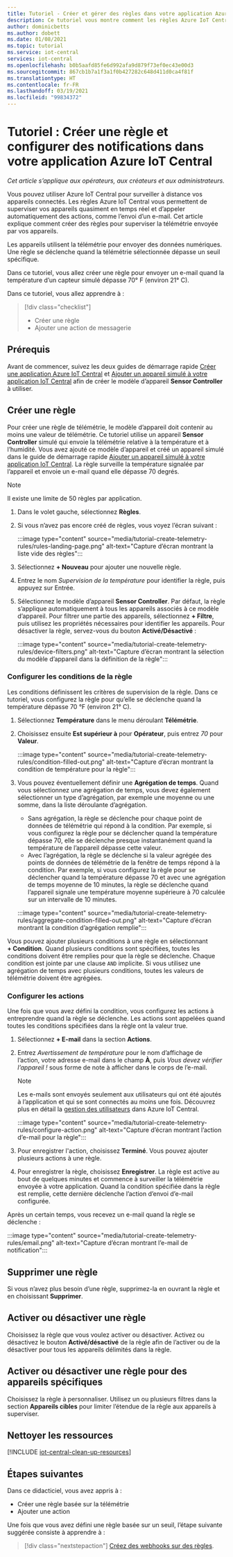 ```yaml
---
title: Tutoriel - Créer et gérer des règles dans votre application Azure IoT Central
description: Ce tutoriel vous montre comment les règles Azure IoT Central vous permettent de superviser vos appareils quasiment en temps réel et d’appeler automatiquement des actions, par exemple l’envoi d’un e-mail, quand la règle se déclenche.
author: dominicbetts
ms.author: dobett
ms.date: 01/08/2021
ms.topic: tutorial
ms.service: iot-central
services: iot-central
ms.openlocfilehash: b0b5aafd85fe6d992afa9d879f73ef0ec43e00d3
ms.sourcegitcommit: 867cb1b7a1f3a1f0b427282c648d411d0ca4f81f
ms.translationtype: HT
ms.contentlocale: fr-FR
ms.lasthandoff: 03/19/2021
ms.locfileid: "99834372"
---
```

# <a name="tutorial-create-a-rule-and-set-up-notifications-in-your-azure-iot-central-application"></a>Tutoriel : Créer une règle et configurer des notifications dans votre application Azure IoT Central

*Cet article s’applique aux opérateurs, aux créateurs et aux administrateurs.*

Vous pouvez utiliser Azure IoT Central pour surveiller à distance vos appareils connectés. Les règles Azure IoT Central vous permettent de superviser vos appareils quasiment en temps réel et d’appeler automatiquement des actions, comme l’envoi d’un e-mail. Cet article explique comment créer des règles pour superviser la télémétrie envoyée par vos appareils.

Les appareils utilisent la télémétrie pour envoyer des données numériques. Une règle se déclenche quand la télémétrie sélectionnée dépasse un seuil spécifique.

Dans ce tutoriel, vous allez créer une règle pour envoyer un e-mail quand la température d’un capteur simulé dépasse 70&deg; F (environ 21° C).

Dans ce tutoriel, vous allez apprendre à :

> [!div class="checklist"]
>
> * Créer une règle
> * Ajouter une action de messagerie

## <a name="prerequisites"></a>Prérequis

Avant de commencer, suivez les deux guides de démarrage rapide [Créer une application Azure IoT Central](./quick-deploy-iot-central.md) et [Ajouter un appareil simulé à votre application IoT Central](./quick-create-simulated-device.md) afin de créer le modèle d’appareil **Sensor Controller** à utiliser.

## <a name="create-a-rule"></a>Créer une règle

Pour créer une règle de télémétrie, le modèle d’appareil doit contenir au moins une valeur de télémétrie. Ce tutoriel utilise un appareil **Sensor Controller** simulé qui envoie la télémétrie relative à la température et à l’humidité. Vous avez ajouté ce modèle d’appareil et créé un appareil simulé dans le guide de démarrage rapide [Ajouter un appareil simulé à votre application IoT Central](./quick-create-simulated-device.md). La règle surveille la température signalée par l’appareil et envoie un e-mail quand elle dépasse 70 degrés.

> [!NOTE]
> Il existe une limite de 50 règles par application.

1. Dans le volet gauche, sélectionnez **Règles**.

1. Si vous n’avez pas encore créé de règles, vous voyez l’écran suivant :

    :::image type="content" source="media/tutorial-create-telemetry-rules/rules-landing-page.png" alt-text="Capture d’écran montrant la liste vide des règles":::

1. Sélectionnez **+ Nouveau** pour ajouter une nouvelle règle.

1. Entrez le nom _Supervision de la température_ pour identifier la règle, puis appuyez sur Entrée.

1. Sélectionnez le modèle d’appareil **Sensor Controller**. Par défaut, la règle s’applique automatiquement à tous les appareils associés à ce modèle d’appareil. Pour filtrer une partie des appareils, sélectionnez **+ Filtre**, puis utilisez les propriétés nécessaires pour identifier les appareils. Pour désactiver la règle, servez-vous du bouton **Activé/Désactivé** :

    :::image type="content" source="media/tutorial-create-telemetry-rules/device-filters.png" alt-text="Capture d’écran montrant la sélection du modèle d’appareil dans la définition de la règle":::

### <a name="configure-the-rule-conditions"></a>Configurer les conditions de la règle

Les conditions définissent les critères de supervision de la règle. Dans ce tutoriel, vous configurez la règle pour qu’elle se déclenche quand la température dépasse 70 &deg;F (environ 21° C).

1. Sélectionnez **Température** dans le menu déroulant **Télémétrie**.

1. Choisissez ensuite **Est supérieur à** pour **Opérateur**, puis entrez _70_ pour **Valeur**.

    :::image type="content" source="media/tutorial-create-telemetry-rules/condition-filled-out.png" alt-text="Capture d’écran montrant la condition de température pour la règle":::

1. Vous pouvez éventuellement définir une **Agrégation de temps**. Quand vous sélectionnez une agrégation de temps, vous devez également sélectionner un type d’agrégation, par exemple une moyenne ou une somme, dans la liste déroulante d’agrégation.

    * Sans agrégation, la règle se déclenche pour chaque point de données de télémétrie qui répond à la condition. Par exemple, si vous configurez la règle pour se déclencher quand la température dépasse 70, elle se déclenche presque instantanément quand la température de l’appareil dépasse cette valeur.
    * Avec l’agrégation, la règle se déclenche si la valeur agrégée des points de données de télémétrie de la fenêtre de temps répond à la condition. Par exemple, si vous configurez la règle pour se déclencher quand la température dépasse 70 et avec une agrégation de temps moyenne de 10 minutes, la règle se déclenche quand l’appareil signale une température moyenne supérieure à 70 calculée sur un intervalle de 10 minutes.

    :::image type="content" source="media/tutorial-create-telemetry-rules/aggregate-condition-filled-out.png" alt-text="Capture d’écran montrant la condition d’agrégation remplie":::

Vous pouvez ajouter plusieurs conditions à une règle en sélectionnant **+ Condition**. Quand plusieurs conditions sont spécifiées, toutes les conditions doivent être remplies pour que la règle se déclenche. Chaque condition est jointe par une clause `AND` implicite. Si vous utilisez une agrégation de temps avec plusieurs conditions, toutes les valeurs de télémétrie doivent être agrégées.

### <a name="configure-actions"></a>Configurer les actions

Une fois que vous avez défini la condition, vous configurez les actions à entreprendre quand la règle se déclenche. Les actions sont appelées quand toutes les conditions spécifiées dans la règle ont la valeur true.

1. Sélectionnez **+ E-mail** dans la section **Actions**.

1. Entrez _Avertissement de température_ pour le nom d’affichage de l’action, votre adresse e-mail dans le champ **À**, puis _Vous devez vérifier l’appareil !_ sous forme de note à afficher dans le corps de l’e-mail.

    > [!NOTE]
    > Les e-mails sont envoyés seulement aux utilisateurs qui ont été ajoutés à l’application et qui se sont connectés au moins une fois. Découvrez plus en détail la [gestion des utilisateurs](howto-administer.md) dans Azure IoT Central.

    :::image type="content" source="media/tutorial-create-telemetry-rules/configure-action.png" alt-text="Capture d’écran montrant l’action d’e-mail pour la règle":::

1. Pour enregistrer l'action, choisissez **Terminé**. Vous pouvez ajouter plusieurs actions à une règle.

1. Pour enregistrer la règle, choisissez **Enregistrer**. La règle est active au bout de quelques minutes et commence à surveiller la télémétrie envoyée à votre application. Quand la condition spécifiée dans la règle est remplie, cette dernière déclenche l’action d’envoi d’e-mail configurée.

Après un certain temps, vous recevez un e-mail quand la règle se déclenche :

:::image type="content" source="media/tutorial-create-telemetry-rules/email.png" alt-text="Capture d’écran montrant l’e-mail de notification":::

## <a name="delete-a-rule"></a>Supprimer une règle

Si vous n’avez plus besoin d’une règle, supprimez-la en ouvrant la règle et en choisissant **Supprimer**.

## <a name="enable-or-disable-a-rule"></a>Activer ou désactiver une règle

Choisissez la règle que vous voulez activer ou désactiver. Activez ou désactivez le bouton **Activé/désactivé** de la règle afin de l’activer ou de la désactiver pour tous les appareils délimités dans la règle.

## <a name="enable-or-disable-a-rule-for-specific-devices"></a>Activer ou désactiver une règle pour des appareils spécifiques

Choisissez la règle à personnaliser. Utilisez un ou plusieurs filtres dans la section **Appareils cibles** pour limiter l’étendue de la règle aux appareils à superviser.

## <a name="clean-up-resources"></a>Nettoyer les ressources

[!INCLUDE [iot-central-clean-up-resources](../../../includes/iot-central-clean-up-resources.md)]

## <a name="next-steps"></a>Étapes suivantes

Dans ce didacticiel, vous avez appris à :

* Créer une règle basée sur la télémétrie
* Ajouter une action

Une fois que vous avez défini une règle basée sur un seuil, l’étape suivante suggérée consiste à apprendre à :

> [!div class="nextstepaction"]
> [Créez des webhooks sur des règles](./howto-create-webhooks.md).

